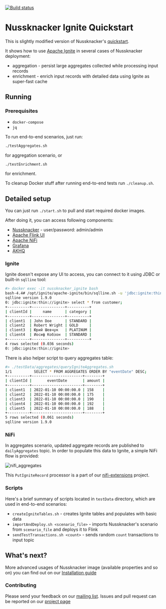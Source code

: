 [![Build status](https://github.com/touk/nussknacker-quickstart/workflows/CI/badge.svg)](https://github.com/touk/nussknacker-quickstart/actions?query=workflow%3A%22CI%22)

# Nussknacker Ignite Quickstart

This is slightly modified version of Nussknacker's [quickstart](https://nussknacker.io/quickstart/docker).

It shows how to use [Apache Ignite](https://ignite.apache.org/) in several cases of Nussknacker deployment:
 * aggregation - persist large aggregates collected while processing input records
 * enrichment - enrich input records with detailed data using Ignite as super-fast cache 

## Running

### Prerequisites
* `docker-compose`
* `jq`

To run end-to-end scenarios, just run:
```bash
./testAggregates.sh
```
for aggregation scenario, or
```bash
./testEnrichment.sh
``` 
for enrichment.

To cleanup Docker stuff after running end-to-end tests run `./cleanup.sh`.

## Detailed setup

You can just run `./start.sh` to pull and start required docker images. 

After doing it, you can access following components:
* [Nussknacker](http://localhost:8081/) - user/password: admin/admin
* [Apache Flink UI](http://localhost:8081/flink/)
* [Apache NiFi](http://localhost:3080/nifi/)
* [Grafana](http://localhost:8081/grafana/)
* [AKHQ](http://localhost:8081/akhq/)

### Ignite
Ignite doesn't expose any UI to access, you can connect to it using JDBC or built-in `sqlline` tool:
```bash
#> docker exec -it nussknacker_ignite bash
bash-4.4# /opt/ignite/apache-ignite/bin/sqlline.sh -u 'jdbc:ignite:thin://ignite' -n ignite -p ignite
sqlline version 1.9.0
0: jdbc:ignite:thin://ignite> select * from customer;
+----------+---------------+----------+
| clientId |     name      | category |
+----------+---------------+----------+
| client1  | John Doe      | STANDARD |
| client2  | Robert Wright | GOLD     |
| client3  | Юрий Шевчук   | PLATINUM |
| client4  | Иосиф Кобзон  | STANDARD |
+----------+---------------+----------+
4 rows selected (0.036 seconds)
0: jdbc:ignite:thin://ignite> 
```

There is also helper script to query aggregates table:
```bash
#> ./testData/aggregates/queryIgniteAggregates.sh
1/1          SELECT * FROM AGGREGATES ORDER BY "eventDate" DESC;
+----------+-----------------------+--------+
| clientId |       eventDate       | amount |
+----------+-----------------------+--------+
| client1  | 2022-01-10 00:00:00.0 | 158    |
| client2  | 2022-01-10 00:00:00.0 | 175    |
| client3  | 2022-01-10 00:00:00.0 | 190    |
| client4  | 2022-01-10 00:00:00.0 | 192    |
| client5  | 2022-01-10 00:00:00.0 | 188    |
+----------+-----------------------+--------+
5 rows selected (0.061 seconds)
sqlline version 1.9.0
```

### NiFi
In aggregates scenario, updated aggregate records are published to `dailyAggregates` topic. In order to populate this data
to Ignite, a simple NiFi flow is provided:

![nifi_aggregates](https://user-images.githubusercontent.com/513361/148759847-16f3f62e-1b06-46f3-9536-7b72b8f38aa2.png)

This `PutIgniteRecord` processor is a part of our [nifi-extensions](https://github.com/TouK/nifi-extensions) project.

### Scripts
Here's a brief summary of scripts located in `testData` directory, which are used in end-to-end scenarios:
* `createIgniteTables.sh` - creates Ignite tables and populates with basic data
* `importAndDeploy.sh <scenario_file>` - imports Nussknacker's scenario from `scenario_file` and deploys it to Flink
* `sendTestTransactions.sh <count>` - sends random `count` transactions to input topic 

## What's next?

More advanced usages of Nussknacker image (available properties and so on) you can find out on our [Installation guide](https://docs.nussknacker.io/docs/next/installation_configuration_guide/Installation)

### Contributing

Please send your feedback on our [mailing list](https://groups.google.com/g/nussknacker).
Issues and pull request can be reported on our [project page](https://github.com/TouK/nussknacker)

